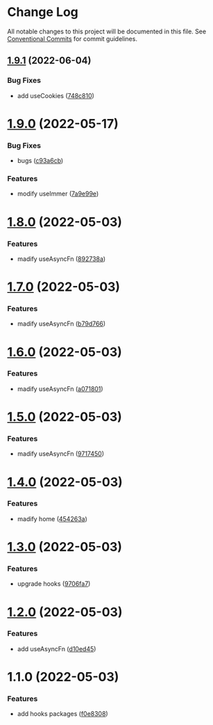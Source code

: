 # Change Log

All notable changes to this project will be documented in this file.
See [Conventional Commits](https://conventionalcommits.org) for commit guidelines.

## [1.9.1](https://github.com/cutefcc/fcc-project/compare/@mmfcc/hooks@1.9.0...@mmfcc/hooks@1.9.1) (2022-06-04)


### Bug Fixes

* add useCookies ([748c810](https://github.com/cutefcc/fcc-project/commit/748c81035bc383e150e0e7f922c531760f81a3be))





# [1.9.0](https://github.com/cutefcc/fcc-project/compare/@mmfcc/hooks@1.8.0...@mmfcc/hooks@1.9.0) (2022-05-17)


### Bug Fixes

* bugs ([c93a6cb](https://github.com/cutefcc/fcc-project/commit/c93a6cb1bd1e227ec8ae37b96f41e2bbc419fefb))


### Features

* modify useImmer ([7a9e99e](https://github.com/cutefcc/fcc-project/commit/7a9e99e5f0e215883f5a6a1a8a82b5c288aac343))





# [1.8.0](https://github.com/cutefcc/fcc-project/compare/@mmfcc/hooks@1.7.0...@mmfcc/hooks@1.8.0) (2022-05-03)


### Features

* madify useAsyncFn ([892738a](https://github.com/cutefcc/fcc-project/commit/892738a5288f2b25c4efbb46a4995d22098fc3fa))





# [1.7.0](https://github.com/cutefcc/fcc-project/compare/@mmfcc/hooks@1.6.0...@mmfcc/hooks@1.7.0) (2022-05-03)


### Features

* madify useAsyncFn ([b79d766](https://github.com/cutefcc/fcc-project/commit/b79d766cf644021c780b3cc9e8b1995c90c63a9c))





# [1.6.0](https://github.com/cutefcc/fcc-project/compare/@mmfcc/hooks@1.5.0...@mmfcc/hooks@1.6.0) (2022-05-03)


### Features

* madify useAsyncFn ([a071801](https://github.com/cutefcc/fcc-project/commit/a071801e692aa3fa389ef598cec4fe4025f20d03))





# [1.5.0](https://github.com/cutefcc/fcc-project/compare/@mmfcc/hooks@1.4.0...@mmfcc/hooks@1.5.0) (2022-05-03)


### Features

* madify useAsyncFn ([9717450](https://github.com/cutefcc/fcc-project/commit/971745068dfb7570ac54838de4a0149216125c68))





# [1.4.0](https://github.com/cutefcc/fcc-project/compare/@mmfcc/hooks@1.3.0...@mmfcc/hooks@1.4.0) (2022-05-03)


### Features

* madify home ([454263a](https://github.com/cutefcc/fcc-project/commit/454263a10ae4a7f369809fd916aea444a02cd231))





# [1.3.0](https://github.com/cutefcc/fcc-project/compare/@mmfcc/hooks@1.2.0...@mmfcc/hooks@1.3.0) (2022-05-03)


### Features

* upgrade hooks ([9706fa7](https://github.com/cutefcc/fcc-project/commit/9706fa751b1a8241c4738d39678329bc893c749f))





# [1.2.0](https://github.com/cutefcc/fcc-project/compare/@mmfcc/hooks@1.1.0...@mmfcc/hooks@1.2.0) (2022-05-03)


### Features

* add useAsyncFn ([d10ed45](https://github.com/cutefcc/fcc-project/commit/d10ed45447366906ae2cf3cf4b2b8b0e3abefeb7))





# 1.1.0 (2022-05-03)


### Features

* add hooks packages ([f0e8308](https://github.com/cutefcc/fcc-project/commit/f0e8308b0ee0230304d3580aab9c32bed0c7cd38))
